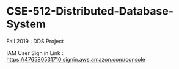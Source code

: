 # CSE-512-Distributed-Database-System
Fall 2019 : DDS Project

IAM User Sign in Link : https://476580531710.signin.aws.amazon.com/console
